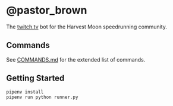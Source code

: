 # @pastor_brown

The [twitch.tv](https://twitch.tv) bot for the Harvest Moon speedrunning community.

## Commands

See [COMMANDS.md](./COMMANDS.md) for the extended list of commands.

## Getting Started

```
pipenv install
pipenv run python runner.py
```
